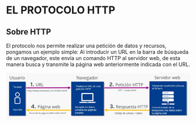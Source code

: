 # EL PROTOCOLO HTTP

## Sobre HTTP

El protocolo nos permite realizar una petición de datos y recursos, pongamos un ejemplo simple: Al introducir un URL en la barra de búsqueda de un navegador, este envía un comando HTTP al servidor web, de esta manera busca y transmite la página web anteriormente indicada con el URL.

![ImagenEjHTTP](https://github.com/loltop776/SMX2-M8UF1A1-HistoriaWeb-1989-1994-TheHTTPProtocol-JesusFortea/blob/main/Sin%20t%C3%ADtulo.jpg "ImagenEjHTTP")